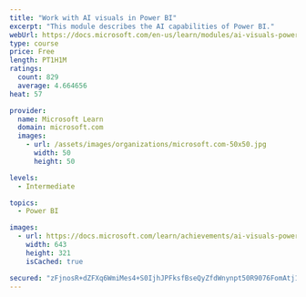 ```yaml
---
title: "Work with AI visuals in Power BI"
excerpt: "This module describes the AI capabilities of Power BI."
webUrl: https://docs.microsoft.com/en-us/learn/modules/ai-visuals-power-bi/
type: course
price: Free
length: PT1H1M
ratings:
  count: 829
  average: 4.664656
heat: 57

provider:
  name: Microsoft Learn
  domain: microsoft.com
  images:
    - url: /assets/images/organizations/microsoft.com-50x50.jpg
      width: 50
      height: 50

levels:
  - Intermediate

topics:
  - Power BI

images:
  - url: https://docs.microsoft.com/learn/achievements/ai-visuals-power-bi-social.png
    width: 643
    height: 321
    isCached: true

secured: "zFjnosR+dZFXq6WmiMes4+S0IjhJPFksfBseQyZfdWnynpt50R9076FomAtj1Pid/OSR0fbShfqtwfzVShollQ/PhfHyd98R07NNegbArFJp4RKGl/WXgEKE7Nqjck8MypczYNlz93Emr3630E9xAAjSQghurf/CTrzWGI1Nm8yI0VJg0fKSLySOl6wQra1ZPyCMCOGi0kjCNp4z/NCT1hfRX99S1WkDBzY6V/cezfCHqk0bnbfwpUn0ixK1uvhXSSLyrAzeo85I4leFwct7I+BglGY0xaDq7X59rCzB/422pdW7LgjwH734KYog/tXB4aLvS2Uriglcckih/Ls3b91L87AKRiFFBf0LUPRqFa6IyZ+pmP1dbBMLyv9aDM8o+dW8Zz5Os1z+Bdx3zNR+xwaTIuGE1GBun8TkZgUvs2g=;k2eFWhvQl3/7Myo+ijfB3Q=="
---
```


